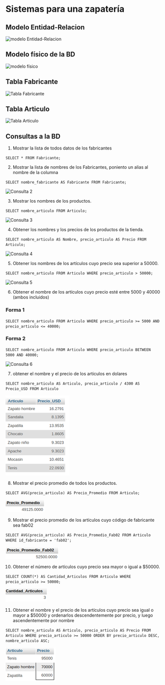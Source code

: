 # Sistemas para una zapatería

## Modelo Entidad-Relacion

![modelo Entidad-Relacion](img/bd_zapateria.png "Modelo Entidad-Relación")

## Modelo físico de la BD

![modelo físico](img/modelo_fisico.png "Modelo físico de la BD")

## Tabla Fabricante

![Tabla Fabricante](img/tabla_fabricante.png "Tabla Fabricante")

## Tabla Articulo
![Tabla Articulo](img/tabla_articulo.png "Tabla Articulo")

## Consultas a la BD

1. Mostrar la lista de todos datos de los fabricantes

`SELECT * FROM Fabricante;`

2. Mostrar la lista de nombres de los Fabricantes, poniento un alias al nombre de la columna

`SELECT nombre_fabricante AS Fabricante FROM Fabricante;`

![Consulta 2](img/consulta_2.png "Consulta 2")

3. Mostrar los nombres de los productos.

`SELECT nombre_articulo FROM Articulo;`

![Consulta 3](img/consulta_3.png "Consulta 3")

4. Obtener los nombres y los precios de los productos de la tienda.

`SELECT nombre_articulo AS Nombre, precio_articulo AS Precio FROM Articulo;`

![Consulta 4](img/consulta_4.png "Consulta 4")

5. Obtener los nombres de los artículos cuyo precio sea superior a 50000.

`SELECT nombre_articulo FROM Articulo WHERE precio_articulo > 50000;`

![Consulta 5](img/consulta_5.png  "Consulta 5")

6. Obtener el nombre de los artículos cuyo precio esté entre 5000 y 40000 (ambos incluidos)

### Forma 1
`SELECT nombre_articulo FROM Articulo WHERE precio_articulo >= 5000 AND precio_articulo <= 40000;`

### Forma 2
`SELECT nombre_articulo FROM Articulo WHERE precio_articulo BETWEEN 5000 AND 40000;`

![Consulta 6](img/consulta_6.png  "Consulta 6")

7. obtener el nombre y el precio de los articulos en dolares

`SELECT nombre_articulo AS Articulo, precio_articulo / 4300 AS Precio_USD FROM Articulo`

![consulta 7](img/consulta_7.png "consulta 7")

8.  Mostrar el precio promedio de todos los productos.

`SELECT AVG(precio_articulo) AS Precio_Promedio FROM Articulo;`

![consulta 8](img/precio_promedio_1.png "consulta 8")

9.  Mostrar el precio promedio de los artículos cuyo código de fabricante sea fab02

`SELECT AVG(precio_articulo) AS Precio_Promedio_Fab02 FROM Articulo WHERE id_fabricante = 'fab02';`

![consulta 9](img/precio_promedio_fab2.png "consulta 9")

10. Obtener el número de artículos cuyo precio sea mayor o igual a $50000.

`SELECT COUNT(*) AS Cantidad_Articulos FROM Articulo WHERE precio_articulo >= 50000;`

![consulta 10](img/cantidad_articulo_1.png "consulta 10")

11. Obtener el nombre y el precio de los artículos cuyo precio sea igual o mayor a $50000 y ordenarlos descendentemente por precio, y luego ascendentemente por nombre

`SELECT nombre_articulo AS Articulo, precio_articulo AS Precio FROM Articulo WHERE precio_articulo >= 50000 ORDER BY precio_articulo DESC, nombre_articulo ASC;`

![consulta 11](img/articulo_precio_1.png "consulta 11")
